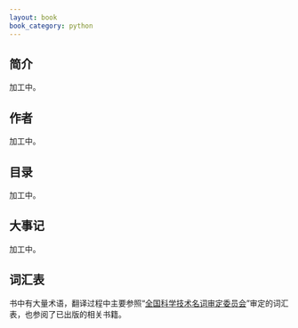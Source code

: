 ```yaml
---
layout: book
book_category: python
---
```


## 简介

加工中。

## 作者

加工中。

## 目录

加工中。


## 大事记

加工中。

## 词汇表

书中有大量术语，翻译过程中主要参照“[全国科学技术名词审定委员会](http://www.term.gov.cn/)”审定的词汇表，也参阅了已出版的相关书籍。
